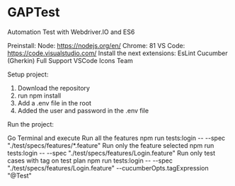 # GAPTest
Automation Test with Webdriver.IO and ES6

Preinstall:
Node: https://nodejs.org/en/
Chrome: 81
VS Code: https://code.visualstudio.com/
    Install the next extensions:
    EsLint
    Cucumber (Gherkin) Full Support
    VSCode Icons Team

Setup project:
1. Download the repository
2. run npm install
2. Add a .env file in the root
3. Added the user and password in the .env file

Run the project:

Go Terminal and execute
Run all the features
    npm run tests:login --  --spec "./test/specs/features/*.feature"
Run only the feature selected
    npm run tests:login --  --spec "./test/specs/features/Login.feature"
Run only test cases with tag on test plan
    npm run tests:login --  --spec "./test/specs/features/Login.feature"  --cucumberOpts.tagExpression "@Test"
